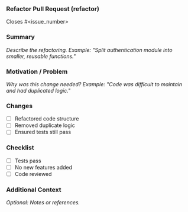 ### Refactor Pull Request (refactor)

Closes #<issue_number>

### Summary
_Describe the refactoring. Example: "Split authentication module into smaller, reusable functions."_

### Motivation / Problem
_Why was this change needed? Example: "Code was difficult to maintain and had duplicated logic."_

### Changes
- [ ] Refactored code structure
- [ ] Removed duplicate logic
- [ ] Ensured tests still pass

### Checklist
- [ ] Tests pass
- [ ] No new features added
- [ ] Code reviewed

### Additional Context
_Optional: Notes or references._

